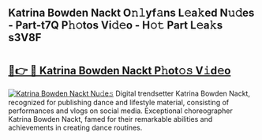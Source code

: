 ## Katrina Bowden Nackt O𝚗𝚕yf𝚊ns L𝚎a𝚔ed N𝚞𝚍es - Part-t7Q P𝚑𝚘tos Vi𝚍𝚎o - H𝚘𝚝 Part L𝚎a𝚔s s3V8F

# <h2><a href="http://kfep5k.oniu.top/?m=Katrina+Bowden+Nackt">🔗👉 🔴 Katrina Bowden Nackt P𝚑ot𝚘𝚜 V𝚒d𝚎o</a></h2>

[![Katrina Bowden Nackt Nu𝚍e𝚜](https://i.imgur.com/0qMVB7G.gif)](http://kfep5k.oniu.top/?m=Katrina+Bowden+Nackt)
Digital trendsetter Katrina Bowden Nackt, recognized for publishing dance and lifestyle material, consisting of performances and vlogs on social media. Exceptional choreographer Katrina Bowden Nackt, famed for their remarkable abilities and achievements in creating dance routines.  
